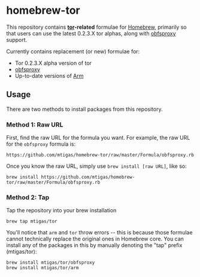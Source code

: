 # homebrew-tor

This repository contains **[tor][tor]-related** formulae for [Homebrew][brew],
primarily so that users can use the latest 0.2.3.X tor alphas, along with
[obfsproxy][obfsproxy] support.

Currently contains replacement (or new) formulae for:

* Tor 0.2.3.X alpha version of tor
* [obfsproxy][obfsproxy]
* Up-to-date versions of [Arm][arm]

[tor]: https://www.torproject.org/
[brew]: https://github.com/mxcl/homebrew
[obfsproxy]: https://www.torproject.org/projects/obfsproxy.html.en
[arm]: http://www.atagar.com/arm/

## Usage

There are two methods to install packages from this repository.

### Method 1: Raw URL

First, find the raw URL for the formula you want. For example, the raw URL for
the `obfsproxy` formula is:

    https://github.com/mtigas/homebrew-tor/raw/master/Formula/obfsproxy.rb

Once you know the raw URL, simply use `brew install [raw URL]`, like so:

    brew install https://github.com/mtigas/homebrew-tor/raw/master/Formula/obfsproxy.rb

### Method 2: Tap

Tap the repository into your brew installation

    brew tap mtigas/tor

You'll notice that `arm` and `tor` throw errors -- this is because those formulae
cannot technically replace the original ones in Homebrew core. You can install
any of the packages in this by manually denoting the "tap" prefix (mtigas/tor):

	brew install mtigas/tor/obfsproxy
	brew install mtigas/tor/arm
